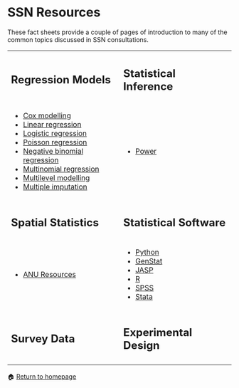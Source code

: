 # SSN Resources

These fact sheets provide a couple of pages of introduction to many of the common topics discussed in SSN consultations.   

<table style="border:0px solid black;margin-left:auto;margin-right:auto;">
 <tr>
    <td><h2>Regression Models</h2></td><td><h2>Statistical Inference</h2></td>
 </tr>
 <tr>
    <td> 
        <ul>
            <li><a href="https://anustatsupportonline.github.io/SSN-resources/cox_modelling">Cox modelling</a></li> <li><a href="https://anustatsupportonline.github.io/SSN-resources/lin-reg">Linear regression</a></li> <li><a href="https://anustatsupportonline.github.io/SSN-resources/logistic-reg">Logistic regression</a></li> <li><a href="https://anustatsupportonline.github.io/SSN-resources/pois-reg">Poisson regression</a></li><li><a href="https://anustatsupportonline.github.io/SSN-resources/neg-bin-reg">Negative binomial regression</a></li> <li><a href="https://anustatsupportonline.github.io/SSN-resources/multinom-reg">Multinomial regression</a></li> <li><a href="https://anustatsupportonline.github.io/SSN-resources/multilevel_modelling">Multilevel modelling</a></li> <li><a href="https://anustatsupportonline.github.io/SSN-resources/multiple_imputation">Multiple imputation</a></li>
        </ul>
    </td>
    <td>
        <ul>
            <li><a href="https://anustatsupportonline.github.io/SSN-resources/power">Power</a></li>
        </ul>
    </td>
 </tr>
 <tr>
    <td><h2>Spatial Statistics</h2></td><td><h2>Statistical Software</h2></td>
 </tr>
 <tr>
    <td>
        <ul>
            <li><a href="https://anustatsupportonline.github.io/SSN-resources/anu-spatial-res">ANU Resources</a></li>
        </ul>
    </td>
    <td>
        <ul>
            <li><a href="https://services.anu.edu.au/information-technology/software-systems/anaconda-python-distribution-ic">Python</a></li><li>
<a href="https://services.anu.edu.au/information-technology/software-systems/genstat">GenStat</a></li><li><a href="https://services.anu.edu.au/information-technology/software-systems/jasp">JASP</a></li><li><a href="https://services.anu.edu.au/information-technology/software-systems/r">R</a></li><li><a href="https://services.anu.edu.au/information-technology/software-systems/spss">SPSS</a></li><li><a href="https://services.anu.edu.au/information-technology/software-systems/stata-ic">Stata</a></li>
        </ul>
    </td>
 </tr>
  <tr>
    <td><h2>Survey Data</h2></td><td><h2>Experimental Design</h2></td>
 </tr>
 <tr>
  <td> </td><td> </td>
 </tr>
</table>

<span>&#127968;</span> <a href="https://anustatsupportonline.github.io/">Return to homepage</a>

